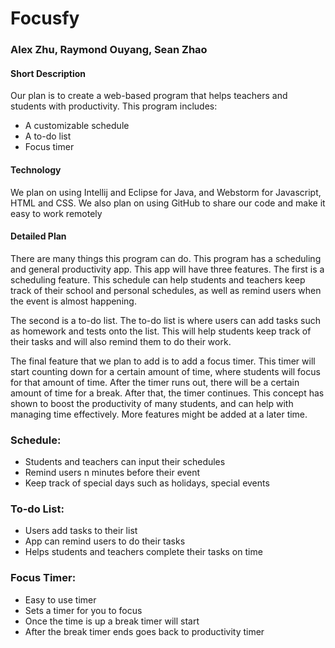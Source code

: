 # Focusfy

### Alex Zhu, Raymond Ouyang, Sean Zhao

#### Short Description
Our plan is to create a web-based program that helps teachers and students with productivity. This program includes:
* A customizable schedule
* A to-do list
* Focus timer

#### Technology
We plan on using Intellij and Eclipse for Java, and Webstorm for Javascript, HTML and CSS. We also plan on using GitHub to share our code and make it easy to work remotely

#### Detailed Plan
There are many things this program can do. This program has a scheduling and general productivity app. This app will have three features. The first is a scheduling feature. This schedule can help students and teachers keep track of their school and personal schedules, as well as remind users when the event is almost happening. 

The second is a to-do list. The to-do list is where users can add tasks such as homework and tests onto the list. This will help students keep track of their tasks and will also remind them to do their work. 

The final feature that we plan to add is to add a focus timer. This timer will start counting down for a certain amount of time, where students will focus for that amount of time. After the timer runs out, there will be a certain amount of time for a break. After that, the timer continues. This concept has shown to boost the productivity of many students, and can help with managing time effectively. More features might be added at a later time.

### Schedule:
  - Students and teachers can input their schedules
  - Remind users n minutes before their event
  - Keep track of special days such as holidays, special events

### To-do List:
  - Users add tasks to their list
  - App can remind users to do their tasks
  - Helps students and teachers complete their tasks on time

### Focus Timer:
  - Easy to use timer
  - Sets a timer for you to focus
  - Once the time is up a break timer will start
  - After the break timer ends goes back to productivity timer

